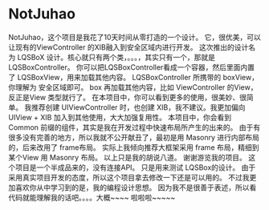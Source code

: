 # NotJuhao

NotJuhao，这个项目是我花了10天时间从零打造的一个设计。
它，很优美，可以让现有的ViewController 的XIB融入到安全区域内进行开发。
这次推出的设计名为 LQSBoX 设计。核心就只有两个类，。。。，其实只有一个，那就是LQSBoxController。
你可以把LQSBoxController看成一个容器，然后里面内置了 LQSBoxView，用来加载其他内容。
LQSBoxController 所携带的 boxView，你理解为 安全区域即可。
box 再加载其他内容，比如 ViewController 的View，反正是View 类型就行了。
在本项目中，你可以看到更多的使用，很美妙、很简单。
我推荐创建 UIViewController 时，也创建 XIB，我不建议。我更加偏向 UIView + XIB 加入到其他使用，大大加强复用性。
本项目中，你会看到 Common 前缀的组件，其实是我在开发过程中快速布局所产生的出来的。
由于有很多没有完善的地方，所以我就不公开献丑了，最初是用 Masonry 进行内部布局的，后来改用了 frame布局。
实际上我倾向推荐大框架采用 frame 布局，精细到 某个View 用 Masonry 布局。
以上只是我的胡说八道。
谢谢游览我的项目。
这个项目是一个半成品来的，没有连接API。
只是用来测试 LQSBox的设计。
由于采用真实项目开发的态度，所以这个项目拿去修改一下还是可以用的。
不过我更加喜欢你从中学习到的是，我的编程设计思想。
因为我不是很善于表述，所以看代码就能理解我的话吧。。。。大概~~~~
啦啦啦~~~~~

